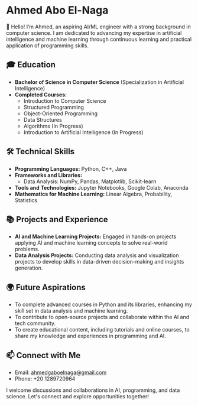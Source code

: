 # Ahmed Abo El-Naga

👋 Hello! I’m Ahmed, an aspiring AI/ML engineer with a strong background in computer science. I am dedicated to advancing my expertise in artificial intelligence and machine learning through continuous learning and practical application of programming skills.

## 🎓 Education
- **Bachelor of Science in Computer Science** (Specialization in Artificial Intelligence)
- **Completed Courses:**
  - Introduction to Computer Science
  - Structured Programming
  - Object-Oriented Programming
  - Data Structures
  - Algorithms (In Progress)
  - Introduction to Artificial Intelligence (In Progress)

## 🛠️ Technical Skills
- **Programming Languages:** Python, C++, Java
- **Frameworks and Libraries:** 
  - Data Analysis: NumPy, Pandas, Matplotlib, Scikit-learn
- **Tools and Technologies:** Jupyter Notebooks, Google Colab, Anaconda
- **Mathematics for Machine Learning:** Linear Algebra, Probability, Statistics

## 📚 Projects and Experience
- **AI and Machine Learning Projects:** Engaged in hands-on projects applying AI and machine learning concepts to solve real-world problems.
- **Data Analysis Projects:** Conducting data analysis and visualization projects to develop skills in data-driven decision-making and insights generation.

## 🌍 Future Aspirations
- To complete advanced courses in Python and its libraries, enhancing my skill set in data analysis and machine learning.
- To contribute to open-source projects and collaborate within the AI and tech community.
- To create educational content, including tutorials and online courses, to share my knowledge and experiences in programming and AI.

## 📫 Connect with Me
- Email: [ahmedgaboelnaga@gmail.com](mailto:ahmedgaboelnaga@gmail.com)
- Phone: +20 1289720964

I welcome discussions and collaborations in AI, programming, and data science. Let's connect and explore opportunities together!
